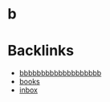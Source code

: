 # b




# Backlinks

- [bbbbbbbbbbbbbbbbbbb](bbbbbbbbbbbbbbbbbbb)
- [books](books)
- [inbox](inbox)

